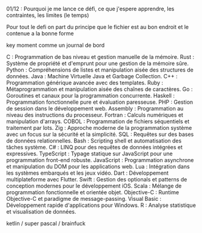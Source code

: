 01/12 : Pourquoi je me lance ce défi, ce que j'espere apprendre, les contraintes, les limites (le temps)

Pour tout le defi on part du principe que le fichier est au bon endroit et le contenue a la bonne forme

key moment comme un journal de bord

C : Programmation de bas niveau et gestion manuelle de la mémoire.
Rust : Système de propriété et d'emprunt pour une gestion de la mémoire sûre.
Python : Compréhensions de listes et manipulation aisée des structures de données.
Java : Machine Virtuelle Java et Garbage Collection.
C++ : Programmation générique avancée avec des templates.
Ruby : Métaprogrammation et manipulation aisée des chaînes de caractères.
Go : Goroutines et canaux pour la programmation concurrente.
Haskell : Programmation fonctionnelle pure et évaluation paresseuse.
PHP : Gestion de session dans le développement web.
Assembly : Programmation au niveau des instructions du processeur.
Fortran : Calculs numériques et manipulation d'arrays.
COBOL : Programmation de fichiers séquentiels et traitement par lots.
Zig : Approche moderne de la programmation système avec un focus sur la sécurité et la simplicité.
SQL : Requêtes sur des bases de données relationnelles.
Bash : Scripting shell et automatisation des tâches système.
C# : LINQ pour des requêtes de données intégrées et expressives.
TypeScript : Typage statique sur JavaScript pour une programmation front-end robuste.
JavaScript : Programmation asynchrone et manipulation du DOM pour les applications web.
Lua : Intégration dans les systèmes embarqués et les jeux vidéo.
Dart : Développement multiplateforme avec Flutter.
Swift : Gestion des optionals et patterns de conception modernes pour le développement iOS.
Scala : Mélange de programmation fonctionnelle et orientée objet.
Objective-C : Runtime Objective-C et paradigme de message-passing.
Visual Basic : Développement rapide d'applications pour Windows.
R : Analyse statistique et visualisation de données.

ketlin / super pascal / brainfuck
